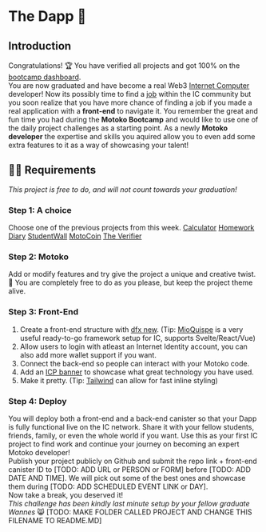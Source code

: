 # The Dapp 💪 
## Introduction
Congratulations! 🏆 You have verified all projects and got 100% on the [bootcamp dashboard](https://24ytc-bqaaa-aaaan-qdl7q-cai.ic0.app/). 
<br/>
You are now graduated and have become a real Web3 [Internet Computer](https://internetcomputer.org/) developer! 
Now its possibly time to find a [job](https://airtable.com/shrwzsX9FhZ5X0wlv) within the IC community but you soon realize that you have more chance of finding a job if you made a real application with a **front-end** to navigate it.
You remember the great and fun time you had during the **Motoko Bootcamp** and would like to use one of the daily project challenges as a starting point.
As a newly **Motoko developer** the expertise and skills you aquired allow you to even add some extra features to it as a way of showcasing your talent!
## 🧑‍🏫 Requirements
_This project is free to do, and will not count towards your graduation!_

### Step 1: A choice
Choose one of the previous projects from this week.
[Calculator](../../day-1/project/README.MD)
[Homework Diary](../../day-2/project/README.MD)
[StudentWall](../../day-3/project/README.MD)
[MotoCoin](../../day-4/project/README.MD)
[The Verifier](../../day-5/project/README.MD)

### Step 2: Motoko
Add or modify features and try give the project a unique and creative twist. 🎨
You are completely free to do as you please, but keep the project theme alive.

### Step 3: Front-End
1. Create a front-end structure with [dfx new](https://internetcomputer.org/docs/current/references/cli-reference/dfx-new/#examples). (Tip: [MioQuispe](https://github.com/MioQuispe/create-ic-app) is a very useful ready-to-go framework setup for IC, supports Svelte/React/Vue) 
2. Allow users to login with atleast an Internet Identity account, you can also add more wallet support if you want.
3. Connect the back-end so people can interact with your Motoko code.
4. Add an [ICP banner](https://dfinity.frontify.com/d/XzkdhhDptijE/dfinity-brand-guide#/internet-computer/powered-by-crypto-badges) to showcase what great technology you have used. 
5. Make it pretty. (Tip: [Tailwind](https://tailwindcss.com/docs/installation) can allow for fast inline styling)

### Step 4: Deploy
You will deploy both a front-end and a back-end canister so that your Dapp is fully functional live on the IC network.
Share it with your fellow students, friends, family, or even the whole world if you want.
Use this as your first IC project to find work and continue your journey on becoming an expert Motoko developer!
<br/>
Publish your project publicly on Github and submit the repo link + front-end canister ID to [TODO: ADD URL or PERSON or FORM]  before [TODO: ADD DATE AND TIME]. 
We will pick out some of the best ones and showcase them during [TODO: ADD SCHEDULED EVENT LINK or DAY].
<br/>
Now take a break, you deserved it!
<br/>
_This challenge has been kindly last minute setup by your fellow graduate Wannes_ 😸 
[TODO: MAKE FOLDER CALLED PROJECT AND CHANGE THIS FILENAME TO README.MD]
